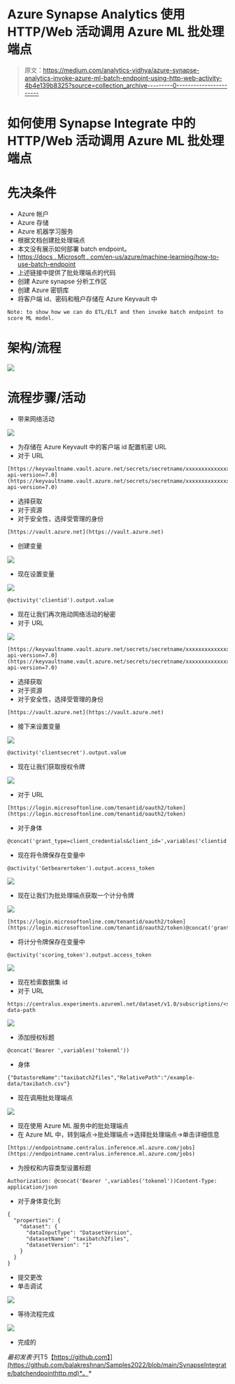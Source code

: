 # Azure Synapse Analytics 使用 HTTP/Web 活动调用 Azure ML 批处理端点

> 原文：<https://medium.com/analytics-vidhya/azure-synapse-analytics-invoke-azure-ml-batch-endpoint-using-http-web-activity-4b4e139b8325?source=collection_archive---------0----------------------->

# 如何使用 Synapse Integrate 中的 HTTP/Web 活动调用 Azure ML 批处理端点

# 先决条件

*   Azure 帐户
*   Azure 存储
*   Azure 机器学习服务
*   根据文档创建批处理端点
*   本文没有展示如何部署 batch endpoint。
*   [https://docs . Microsoft . com/en-us/azure/machine-learning/how-to-use-batch-endpoint](https://docs.microsoft.com/en-us/azure/machine-learning/how-to-use-batch-endpoint)
*   上述链接中提供了批处理端点的代码
*   创建 Azure synapse 分析工作区
*   创建 Azure 密钥库
*   将客户端 id、密码和租户存储在 Azure Keyvault 中

```
Note: to show how we can do ETL/ELT and then invoke batch endpoint to score ML model.
```

# 架构/流程

![](img/1be682ee4d1ac5510333ab92790e6653.png)

# 流程步骤/活动

*   带来网络活动

![](img/06a8026e7b4220114f05ddc2ed7f78c3.png)

*   为存储在 Azure Keyvault 中的客户端 id 配置机密 URL
*   对于 URL

```
[https://keyvaultname.vault.azure.net/secrets/secretname/xxxxxxxxxxxxxxxxxxxxxxxxxxxxxx?api-version=7.0](https://keyvaultname.vault.azure.net/secrets/secretname/xxxxxxxxxxxxxxxxxxxxxxxxxxxxxx?api-version=7.0)
```

*   选择获取
*   对于资源
*   对于安全性，选择受管理的身份

```
[https://vault.azure.net](https://vault.azure.net)
```

*   创建变量

![](img/e40124ef138ab05945597307ba935ab6.png)

*   现在设置变量

![](img/d8e6953ffb99ade27483e516588f1cc4.png)

```
@activity('clientid').output.value
```

*   现在让我们再次拖动网络活动的秘密
*   对于 URL

![](img/83718d97d13779064c000dbc31262bdc.png)

```
[https://keyvaultname.vault.azure.net/secrets/secretname/xxxxxxxxxxxxxxxxxxxxxxxxxxxxxx?api-version=7.0](https://keyvaultname.vault.azure.net/secrets/secretname/xxxxxxxxxxxxxxxxxxxxxxxxxxxxxx?api-version=7.0)
```

*   选择获取
*   对于资源
*   对于安全性，选择受管理的身份

```
[https://vault.azure.net](https://vault.azure.net)
```

*   接下来设置变量

![](img/78aa5f8dcf21ce068d8af8b37598d6b3.png)

```
@activity('clientsecret').output.value
```

*   现在让我们获取授权令牌

![](img/6b14399def8f1d6c87e66eb0c354a084.png)

*   对于 URL

```
[https://login.microsoftonline.com/tenantid/oauth2/token](https://login.microsoftonline.com/tenantid/oauth2/token)
```

*   对于身体

```
@concat('grant_type=client_credentials&client_id=',variables('clientid'),'&resource=https://management.core.windows.net/&client_secret=',variables('clienttoken'))
```

*   现在将令牌保存在变量中

```
@activity('Getbearertoken').output.access_token
```

![](img/32f4af5271bf5936d1b2323fa98dbe67.png)

*   现在让我们为批处理端点获取一个计分令牌

![](img/8f1c70ae2747273d72445302d8ead4bb.png)

```
[https://login.microsoftonline.com/tenantid/oauth2/token](https://login.microsoftonline.com/tenantid/oauth2/token)@concat('grant_type=client_credentials&client_id=',variables('clientid'),'&resource=https://ml.azure.com/&client_secret=',variables('clienttoken'))
```

*   将计分令牌保存在变量中

```
@activity('scoring_token').output.access_token
```

![](img/c1c98ed437915596a5b64a0804f35da9.png)

*   现在检索数据集 id
*   对于 URL

```
https://centralus.experiments.azureml.net/dataset/v1.0/subscriptions/<subid>/resourceGroups/<rgname>/providers/Microsoft.MachineLearningServices/workspaces/<workspacename>/saveddatasets/from-data-path
```

![](img/ce22f1861e7f5cfa35b82e6416cdaced.png)

*   添加授权标题

```
@concat('Bearer ',variables('tokenml'))
```

*   身体

```
{"DatastoreName":"taxibatch2files","RelativePath":"/example-data/taxibatch.csv"}
```

*   现在调用批处理端点

![](img/cc4424f116ff43104e7f4b3c4df045a3.png)

*   现在使用 Azure ML 服务中的批处理端点
*   在 Azure ML 中，转到端点->批处理端点->选择批处理端点->单击详细信息

```
[https://endpointname.centralus.inference.ml.azure.com/jobs](https://endpointname.centralus.inference.ml.azure.com/jobs)
```

*   为授权和内容类型设置标题

```
Authorization: @concat('Bearer ',variables('tokenml'))Content-Type: application/json
```

*   对于身体变化到

```
{
  "properties": {
    "dataset": {
      "dataInputType": "DatasetVersion",
      "datasetName": "taxibatch2files",
      "datasetVersion": "1"
    }
  }
}
```

*   提交更改
*   单击调试

![](img/20fffd9071795a355b3eff8876243d63.png)

*   等待流程完成

![](img/a761d1d303bfb2a64e79fd5b1f76ca8f.png)

*   完成的

*最初发表于*[T5【https://github.com】](https://github.com/balakreshnan/Samples2022/blob/main/SynapseIntegrate/batchendpointhttp.md)*。*